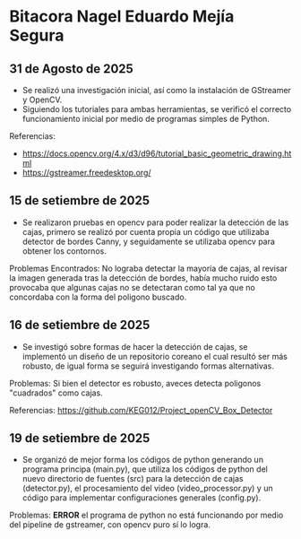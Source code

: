 # Bitacora Nagel Eduardo Mejía Segura

## 31 de Agosto de 2025

- Se realizó una investigación inicial, así como la instalación de GStreamer y OpenCV.
- Siguiendo los tutoriales para ambas herramientas, se verificó el correcto funcionamiento inicial por medio de programas simples de Python.

Referencias: 
- https://docs.opencv.org/4.x/d3/d96/tutorial_basic_geometric_drawing.html 
- https://gstreamer.freedesktop.org/

## 15 de setiembre de 2025

- Se realizaron pruebas en opencv para poder realizar la detección de las cajas, primero se realizó por cuenta propia un código que utilizaba detector de bordes Canny, y seguidamente se utilizaba opencv para obtener los contornos.

Problemas Encontrados: No lograba detectar la mayoría de cajas, al revisar la imagen generada tras la detección de bordes, había mucho ruido esto provocaba que algunas cajas no se detectaran como tal ya que no concordaba con la forma del poligono buscado.

## 16 de setiembre de 2025

- Se investigó sobre formas de hacer la detección de cajas, se implementó un diseño de un repositorio coreano el cual resultó ser más robusto, de igual forma se seguirá investigando formas alternativas.

Problemas: Si bien el detector es robusto, aveces detecta poligonos "cuadrados" como cajas.

Referencias: https://github.com/KEG012/Project_openCV_Box_Detector

## 19 de setiembre de 2025

- Se organizó de mejor forma los códigos de python generando un programa principa (main.py), que utiliza los códigos de python del nuevo directorio de fuentes (src) para la detección de cajas (detector.py), el procesamiento del video (video_processor.py) y un código para implementar configuraciones generales (config.py).

Problemas: **ERROR** el programa de python no está funcionando por medio del pipeline de gstreamer, con opencv puro sí lo logra.
